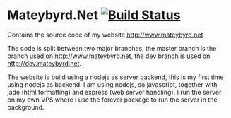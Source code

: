 # Mateybyrd.Net [![Build Status](https://travis-ci.org/MateyByrd/MateybyrdNet.svg)](https://travis-ci.org/MateyByrd/MateybyrdNet)
Contains the source code of my website http://www.mateybyrd.net

The code is split between two major branches, the master branch is the branch used on http://www.mateybyrd.net, the dev branch is used on http://dev.mateybyrd.net.

The website is build using a nodejs as server backend, this is my first time using nodejs as backend. I am using nodejs, so javascript, together with jade (html formatting) and express (web server handling). I run the server on my own VPS where I use the forever package to run the server in the background.
